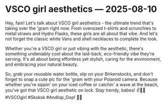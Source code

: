 # VSCO girl aesthetics — 2025-08-10

Hey, fam! Let's talk about VSCO girl aesthetics - the ultimate trend that's taking over the 'gram right now. From oversized t-shirts and scrunchies to metal straws and Hydro Flasks, these girls are all about that vibe. And let's not forget the classic white Vans and shell necklaces to complete the look.

Whether you're a VSCO girl or just vibing with the aesthetic, there's something undeniably cool about the laid-back, eco-friendly vibe they're serving. It's all about being effortless yet stylish, caring for the environment, and embracing your natural beauty.

So, grab your reusable water bottle, slip on your Birkenstocks, and don't forget to snap a cute pic for the 'gram with your Polaroid camera. Because whether you're sippin' on your iced coffee or catchin' a wave at the beach, you've got that VSCO girl aesthetic on lock. Stay trendy, babes! ✌️🌊🌿 #VSCOgirl #Sksksk #AndIop_Oop! 🐢💚